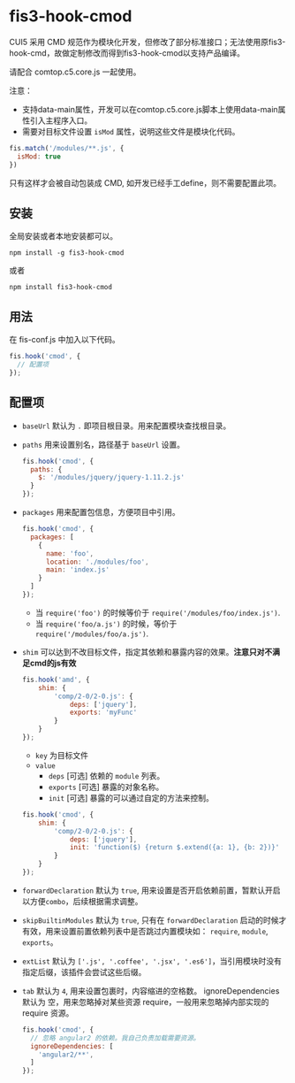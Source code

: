 # fis3-hook-cmod

CUI5 采用 CMD 规范作为模块化开发，但修改了部分标准接口；无法使用原fis3-hook-cmd，故做定制修改而得到fis3-hook-cmod以支持产品编译。

请配合 comtop.c5.core.js 一起使用。

注意：
  - 支持data-main属性，开发可以在comtop.c5.core.js脚本上使用data-main属性引入主程序入口。
  - 需要对目标文件设置 `isMod` 属性，说明这些文件是模块化代码。


```js
fis.match('/modules/**.js', {
  isMod: true
})
``` 

只有这样才会被自动包装成 CMD, 如开发已经手工define，则不需要配置此项。

## 安装

全局安装或者本地安装都可以。

```
npm install -g fis3-hook-cmod
```

或者

```
npm install fis3-hook-cmod
```

## 用法

在 fis-conf.js 中加入以下代码。


```js
fis.hook('cmod', {
  // 配置项
});
```

## 配置项

* `baseUrl` 默认为 `.` 即项目根目录。用来配置模块查找根目录。
* `paths` 用来设置别名，路径基于 `baseUrl` 设置。
  
  ```js
  fis.hook('cmod', {
    paths: {
      $: '/modules/jquery/jquery-1.11.2.js'
    }
  });
  ```
* `packages` 用来配置包信息，方便项目中引用。
  
  ```js
  fis.hook('cmod', {
    packages: [
      {
        name: 'foo',
        location: './modules/foo',
        main: 'index.js'
      }
    ]
  });
  ```

  * 当 `require('foo')` 的时候等价于 `require('/modules/foo/index.js')`.
  * 当 `require('foo/a.js')` 的时候，等价于 `require('/modules/foo/a.js')`.
* `shim` 可以达到不改目标文件，指定其依赖和暴露内容的效果。**注意只对不满足cmd的js有效**
  
  ```js
  fis.hook('amd', {
      shim: {
          'comp/2-0/2-0.js': {
              deps: ['jquery'],
              exports: 'myFunc'
          }
      }
  });
  ```
  
  * `key` 为目标文件
  * `value`
    * `deps` [可选] 依赖的 `module` 列表。
    * `exports` [可选] 暴露的对象名称。
    * `init` [可选] 暴露的可以通过自定的方法来控制。
    
  ```js
  fis.hook('cmod', {
      shim: {
          'comp/2-0/2-0.js': {
              deps: ['jquery'],
              init: 'function($) {return $.extend({a: 1}, {b: 2})}'
          }
      }
  });
  ```
* `forwardDeclaration` 默认为 `true`, 用来设置是否开启依赖前置，暂默认开启以方便`combo`，后续根据需求调整。
* `skipBuiltinModules` 默认为 `true`, 只有在 `forwardDeclaration` 启动的时候才有效，用来设置前置依赖列表中是否跳过内置模块如： `require`, `module`, `exports`。
* `extList` 默认为 `['.js', '.coffee', '.jsx', '.es6']`，当引用模块时没有指定后缀，该插件会尝试这些后缀。
* `tab` 默认为 `4`, 用来设置包裹时，内容缩进的空格数。
ignoreDependencies 默认为 空，用来忽略掉对某些资源 require，一般用来忽略掉内部实现的 require 资源。

  ```js
  fis.hook('cmod', {
    // 忽略 angular2 的依赖。我自己负责加载需要资源。
    ignoreDependencies: [
      'angular2/**',
    ]
  });
  ```
